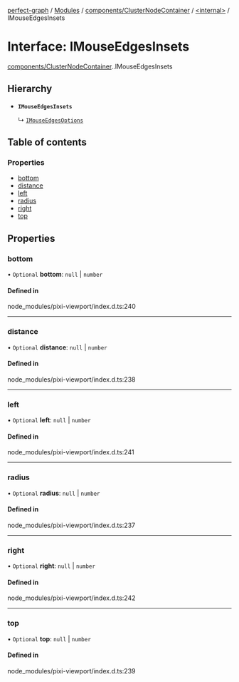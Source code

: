 [perfect-graph](../README.md) / [Modules](../modules.md) / [components/ClusterNodeContainer](../modules/components_ClusterNodeContainer.md) / [<internal\>](../modules/components_ClusterNodeContainer._internal_.md) / IMouseEdgesInsets

# Interface: IMouseEdgesInsets

[components/ClusterNodeContainer](../modules/components_ClusterNodeContainer.md).[<internal>](../modules/components_ClusterNodeContainer._internal_.md).IMouseEdgesInsets

## Hierarchy

- **`IMouseEdgesInsets`**

  ↳ [`IMouseEdgesOptions`](components_ClusterNodeContainer._internal_.IMouseEdgesOptions.md)

## Table of contents

### Properties

- [bottom](components_ClusterNodeContainer._internal_.IMouseEdgesInsets.md#bottom)
- [distance](components_ClusterNodeContainer._internal_.IMouseEdgesInsets.md#distance)
- [left](components_ClusterNodeContainer._internal_.IMouseEdgesInsets.md#left)
- [radius](components_ClusterNodeContainer._internal_.IMouseEdgesInsets.md#radius)
- [right](components_ClusterNodeContainer._internal_.IMouseEdgesInsets.md#right)
- [top](components_ClusterNodeContainer._internal_.IMouseEdgesInsets.md#top)

## Properties

### bottom

• `Optional` **bottom**: ``null`` \| `number`

#### Defined in

node_modules/pixi-viewport/index.d.ts:240

___

### distance

• `Optional` **distance**: ``null`` \| `number`

#### Defined in

node_modules/pixi-viewport/index.d.ts:238

___

### left

• `Optional` **left**: ``null`` \| `number`

#### Defined in

node_modules/pixi-viewport/index.d.ts:241

___

### radius

• `Optional` **radius**: ``null`` \| `number`

#### Defined in

node_modules/pixi-viewport/index.d.ts:237

___

### right

• `Optional` **right**: ``null`` \| `number`

#### Defined in

node_modules/pixi-viewport/index.d.ts:242

___

### top

• `Optional` **top**: ``null`` \| `number`

#### Defined in

node_modules/pixi-viewport/index.d.ts:239
